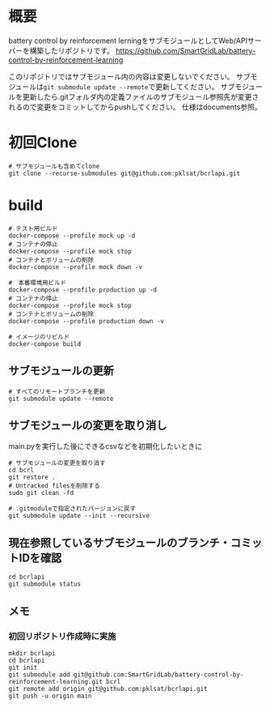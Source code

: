 # 概要
battery control by reinforcement lerningをサブモジュールとしてWeb/APIサーバーを構築したリポジトリです。
https://github.com/SmartGridLab/battery-control-by-reinforcement-learning

このリポジトリではサブモジュール内の内容は変更しないでください。
サブモジュールは```git submodule update --remote```で更新してください。
サブモジュールを更新したら.gitフォルダ内の定義ファイルのサブモジュール参照先が変更されるので変更をコミットしてからpushしてください。
仕様はdocuments参照。

# 初回Clone
```
# サブモジュールも含めてclone
git clone --recurse-submodules git@github.com:pklsat/bcrlapi.git
```

# build
```
# テスト用ビルド
docker-compose --profile mock up -d
# コンテナの停止
docker-compose --profile mock stop
# コンテナとボリュームの削除
docker-compose --profile mock down -v

#　本番環境用ビルド
docker-compose --profile production up -d
# コンテナの停止
docker-compose --profile mock stop
# コンテナとボリュームの削除
docker-compose --profile production down -v

# イメージのリビルド
docker-compose build  
```

## サブモジュールの更新
```
# すべてのリモートブランチを更新
git submodule update --remote
```

## サブモジュールの変更を取り消し
main.pyを実行した後にできるcsvなどを初期化したいときに
```
# サブモジュールの変更を取り消す
cd bcrl
git restore . 
# Untracked filesを削除する
sudo git clean -fd

# .gitmoduleで指定されたバージョンに戻す
git submodule update --init --recursive
```

## 現在参照しているサブモジュールのブランチ・コミットIDを確認
```
cd bcrlapi
git submodule status
```

## メモ
### 初回リポジトリ作成時に実施
```
mkdir bcrlapi
cd bcrlapi
git init
git submodule add git@github.com:SmartGridLab/battery-control-by-reinforcement-learning.git bcrl
git remote add origin git@github.com:pklsat/bcrlapi.git
git push -u origin main